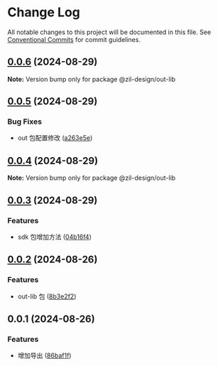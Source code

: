 # Change Log

All notable changes to this project will be documented in this file.
See [Conventional Commits](https://conventionalcommits.org) for commit guidelines.

## [0.0.6](https://github.com/hzl-stack/Zil-Design/compare/@zil-design/out-lib@0.0.5...@zil-design/out-lib@0.0.6) (2024-08-29)

**Note:** Version bump only for package @zil-design/out-lib

## [0.0.5](https://github.com/hzl-stack/Zil-Design/compare/@zil-design/out-lib@0.0.4...@zil-design/out-lib@0.0.5) (2024-08-29)

### Bug Fixes

- out 包配置修改 ([a263e5e](https://github.com/hzl-stack/Zil-Design/commit/a263e5e2af3c527685aa4a6d57bd120715388d40))

## [0.0.4](https://github.com/hzl-stack/Zil-Design/compare/@zil-design/out-lib@0.0.3...@zil-design/out-lib@0.0.4) (2024-08-29)

**Note:** Version bump only for package @zil-design/out-lib

## [0.0.3](https://github.com/hzl-stack/Zil-Design/compare/@zil-design/out-lib@0.0.2...@zil-design/out-lib@0.0.3) (2024-08-29)

### Features

- sdk 包增加方法 ([04b16f4](https://github.com/hzl-stack/Zil-Design/commit/04b16f488bfd99824e8fad58dfe8c118b9ec1f81))

## [0.0.2](https://github.com/hzl-stack/Zil-Design/compare/@zil-design/out-lib@0.0.1...@zil-design/out-lib@0.0.2) (2024-08-26)

### Features

- out-lib 包 ([8b3e2f2](https://github.com/hzl-stack/Zil-Design/commit/8b3e2f272d460be70ec845d080228ab995609087))

## 0.0.1 (2024-08-26)

### Features

- 增加导出 ([86baf1f](https://github.com/hzl-stack/Zil-Design/commit/86baf1f4f0a59f9f94b500edadfafdb1f37e66be))
